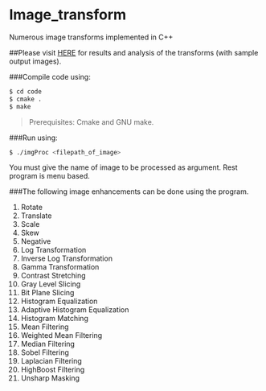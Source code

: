 # Image_transform
Numerous image transforms implemented in C++

##Please visit [HERE](https://devendrapratapyadav.github.io/Image_transform) for results and analysis of the transforms (with sample output images).

###Compile code using:
```sh
$ cd code
$ cmake .
$ make
```
>Prerequisites: Cmake and GNU make.

###Run using:
```sh
$ ./imgProc <filepath_of_image>
```
You must give the name of image to be processed as argument.
Rest program is menu based.




###The following image enhancements can be done using the program.
1. Rotate
2. Translate
3. Scale
4. Skew
5. Negative
6. Log Transformation
7. Inverse Log Transformation
8. Gamma Transformation
9. Contrast Stretching
10. Gray Level Slicing
11. Bit Plane Slicing
12. Histogram Equalization
13. Adaptive Histogram Equalization
14. Histogram Matching
15. Mean Filtering
16. Weighted Mean Filtering
17. Median Filtering
18. Sobel Filtering
19. Laplacian Filtering
20. HighBoost Filtering
21. Unsharp Masking


